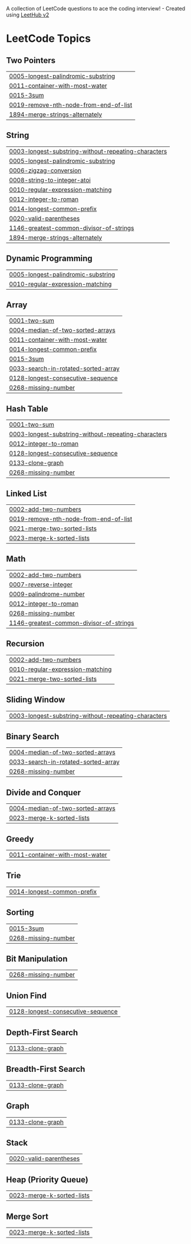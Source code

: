 A collection of LeetCode questions to ace the coding interview! - Created using [LeetHub v2](https://github.com/arunbhardwaj/LeetHub-2.0)
<!---LeetCode Topics Start-->
# LeetCode Topics
## Two Pointers
|  |
| ------- |
| [0005-longest-palindromic-substring](https://github.com/Perumal215/leetcodeproblems/tree/master/0005-longest-palindromic-substring) |
| [0011-container-with-most-water](https://github.com/Perumal215/leetcodeproblems/tree/master/0011-container-with-most-water) |
| [0015-3sum](https://github.com/Perumal215/leetcodeproblems/tree/master/0015-3sum) |
| [0019-remove-nth-node-from-end-of-list](https://github.com/Perumal215/leetcodeproblems/tree/master/0019-remove-nth-node-from-end-of-list) |
| [1894-merge-strings-alternately](https://github.com/Perumal215/leetcodeproblems/tree/master/1894-merge-strings-alternately) |
## String
|  |
| ------- |
| [0003-longest-substring-without-repeating-characters](https://github.com/Perumal215/leetcodeproblems/tree/master/0003-longest-substring-without-repeating-characters) |
| [0005-longest-palindromic-substring](https://github.com/Perumal215/leetcodeproblems/tree/master/0005-longest-palindromic-substring) |
| [0006-zigzag-conversion](https://github.com/Perumal215/leetcodeproblems/tree/master/0006-zigzag-conversion) |
| [0008-string-to-integer-atoi](https://github.com/Perumal215/leetcodeproblems/tree/master/0008-string-to-integer-atoi) |
| [0010-regular-expression-matching](https://github.com/Perumal215/leetcodeproblems/tree/master/0010-regular-expression-matching) |
| [0012-integer-to-roman](https://github.com/Perumal215/leetcodeproblems/tree/master/0012-integer-to-roman) |
| [0014-longest-common-prefix](https://github.com/Perumal215/leetcodeproblems/tree/master/0014-longest-common-prefix) |
| [0020-valid-parentheses](https://github.com/Perumal215/leetcodeproblems/tree/master/0020-valid-parentheses) |
| [1146-greatest-common-divisor-of-strings](https://github.com/Perumal215/leetcodeproblems/tree/master/1146-greatest-common-divisor-of-strings) |
| [1894-merge-strings-alternately](https://github.com/Perumal215/leetcodeproblems/tree/master/1894-merge-strings-alternately) |
## Dynamic Programming
|  |
| ------- |
| [0005-longest-palindromic-substring](https://github.com/Perumal215/leetcodeproblems/tree/master/0005-longest-palindromic-substring) |
| [0010-regular-expression-matching](https://github.com/Perumal215/leetcodeproblems/tree/master/0010-regular-expression-matching) |
## Array
|  |
| ------- |
| [0001-two-sum](https://github.com/Perumal215/leetcodeproblems/tree/master/0001-two-sum) |
| [0004-median-of-two-sorted-arrays](https://github.com/Perumal215/leetcodeproblems/tree/master/0004-median-of-two-sorted-arrays) |
| [0011-container-with-most-water](https://github.com/Perumal215/leetcodeproblems/tree/master/0011-container-with-most-water) |
| [0014-longest-common-prefix](https://github.com/Perumal215/leetcodeproblems/tree/master/0014-longest-common-prefix) |
| [0015-3sum](https://github.com/Perumal215/leetcodeproblems/tree/master/0015-3sum) |
| [0033-search-in-rotated-sorted-array](https://github.com/Perumal215/leetcodeproblems/tree/master/0033-search-in-rotated-sorted-array) |
| [0128-longest-consecutive-sequence](https://github.com/Perumal215/leetcodeproblems/tree/master/0128-longest-consecutive-sequence) |
| [0268-missing-number](https://github.com/Perumal215/leetcodeproblems/tree/master/0268-missing-number) |
## Hash Table
|  |
| ------- |
| [0001-two-sum](https://github.com/Perumal215/leetcodeproblems/tree/master/0001-two-sum) |
| [0003-longest-substring-without-repeating-characters](https://github.com/Perumal215/leetcodeproblems/tree/master/0003-longest-substring-without-repeating-characters) |
| [0012-integer-to-roman](https://github.com/Perumal215/leetcodeproblems/tree/master/0012-integer-to-roman) |
| [0128-longest-consecutive-sequence](https://github.com/Perumal215/leetcodeproblems/tree/master/0128-longest-consecutive-sequence) |
| [0133-clone-graph](https://github.com/Perumal215/leetcodeproblems/tree/master/0133-clone-graph) |
| [0268-missing-number](https://github.com/Perumal215/leetcodeproblems/tree/master/0268-missing-number) |
## Linked List
|  |
| ------- |
| [0002-add-two-numbers](https://github.com/Perumal215/leetcodeproblems/tree/master/0002-add-two-numbers) |
| [0019-remove-nth-node-from-end-of-list](https://github.com/Perumal215/leetcodeproblems/tree/master/0019-remove-nth-node-from-end-of-list) |
| [0021-merge-two-sorted-lists](https://github.com/Perumal215/leetcodeproblems/tree/master/0021-merge-two-sorted-lists) |
| [0023-merge-k-sorted-lists](https://github.com/Perumal215/leetcodeproblems/tree/master/0023-merge-k-sorted-lists) |
## Math
|  |
| ------- |
| [0002-add-two-numbers](https://github.com/Perumal215/leetcodeproblems/tree/master/0002-add-two-numbers) |
| [0007-reverse-integer](https://github.com/Perumal215/leetcodeproblems/tree/master/0007-reverse-integer) |
| [0009-palindrome-number](https://github.com/Perumal215/leetcodeproblems/tree/master/0009-palindrome-number) |
| [0012-integer-to-roman](https://github.com/Perumal215/leetcodeproblems/tree/master/0012-integer-to-roman) |
| [0268-missing-number](https://github.com/Perumal215/leetcodeproblems/tree/master/0268-missing-number) |
| [1146-greatest-common-divisor-of-strings](https://github.com/Perumal215/leetcodeproblems/tree/master/1146-greatest-common-divisor-of-strings) |
## Recursion
|  |
| ------- |
| [0002-add-two-numbers](https://github.com/Perumal215/leetcodeproblems/tree/master/0002-add-two-numbers) |
| [0010-regular-expression-matching](https://github.com/Perumal215/leetcodeproblems/tree/master/0010-regular-expression-matching) |
| [0021-merge-two-sorted-lists](https://github.com/Perumal215/leetcodeproblems/tree/master/0021-merge-two-sorted-lists) |
## Sliding Window
|  |
| ------- |
| [0003-longest-substring-without-repeating-characters](https://github.com/Perumal215/leetcodeproblems/tree/master/0003-longest-substring-without-repeating-characters) |
## Binary Search
|  |
| ------- |
| [0004-median-of-two-sorted-arrays](https://github.com/Perumal215/leetcodeproblems/tree/master/0004-median-of-two-sorted-arrays) |
| [0033-search-in-rotated-sorted-array](https://github.com/Perumal215/leetcodeproblems/tree/master/0033-search-in-rotated-sorted-array) |
| [0268-missing-number](https://github.com/Perumal215/leetcodeproblems/tree/master/0268-missing-number) |
## Divide and Conquer
|  |
| ------- |
| [0004-median-of-two-sorted-arrays](https://github.com/Perumal215/leetcodeproblems/tree/master/0004-median-of-two-sorted-arrays) |
| [0023-merge-k-sorted-lists](https://github.com/Perumal215/leetcodeproblems/tree/master/0023-merge-k-sorted-lists) |
## Greedy
|  |
| ------- |
| [0011-container-with-most-water](https://github.com/Perumal215/leetcodeproblems/tree/master/0011-container-with-most-water) |
## Trie
|  |
| ------- |
| [0014-longest-common-prefix](https://github.com/Perumal215/leetcodeproblems/tree/master/0014-longest-common-prefix) |
## Sorting
|  |
| ------- |
| [0015-3sum](https://github.com/Perumal215/leetcodeproblems/tree/master/0015-3sum) |
| [0268-missing-number](https://github.com/Perumal215/leetcodeproblems/tree/master/0268-missing-number) |
## Bit Manipulation
|  |
| ------- |
| [0268-missing-number](https://github.com/Perumal215/leetcodeproblems/tree/master/0268-missing-number) |
## Union Find
|  |
| ------- |
| [0128-longest-consecutive-sequence](https://github.com/Perumal215/leetcodeproblems/tree/master/0128-longest-consecutive-sequence) |
## Depth-First Search
|  |
| ------- |
| [0133-clone-graph](https://github.com/Perumal215/leetcodeproblems/tree/master/0133-clone-graph) |
## Breadth-First Search
|  |
| ------- |
| [0133-clone-graph](https://github.com/Perumal215/leetcodeproblems/tree/master/0133-clone-graph) |
## Graph
|  |
| ------- |
| [0133-clone-graph](https://github.com/Perumal215/leetcodeproblems/tree/master/0133-clone-graph) |
## Stack
|  |
| ------- |
| [0020-valid-parentheses](https://github.com/Perumal215/leetcodeproblems/tree/master/0020-valid-parentheses) |
## Heap (Priority Queue)
|  |
| ------- |
| [0023-merge-k-sorted-lists](https://github.com/Perumal215/leetcodeproblems/tree/master/0023-merge-k-sorted-lists) |
## Merge Sort
|  |
| ------- |
| [0023-merge-k-sorted-lists](https://github.com/Perumal215/leetcodeproblems/tree/master/0023-merge-k-sorted-lists) |
<!---LeetCode Topics End-->